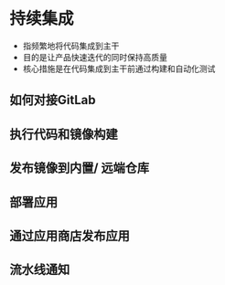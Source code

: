 <!--
 * @Author: your name
 * @Date: 2021-12-31 16:21:51
 * @LastEditTime: 2021-12-31 16:27:28
 * @LastEditors: Please set LastEditors
 * @Description: 打开koroFileHeader查看配置 进行设置: https://github.com/OBKoro1/koro1FileHeader/wiki/%E9%85%8D%E7%BD%AE
 * @FilePath: /lessions/CICD/如何构建CICD流水线.md
-->
# 持续集成

- 指频繁地将代码集成到主干
- 目的是让产品快速迭代的同时保持高质量
- 核心措施是在代码集成到主干前通过构建和自动化测试

## 如何对接GitLab

## 执行代码和镜像构建

## 发布镜像到内置/ 远端仓库

## 部署应用

## 通过应用商店发布应用

## 流水线通知